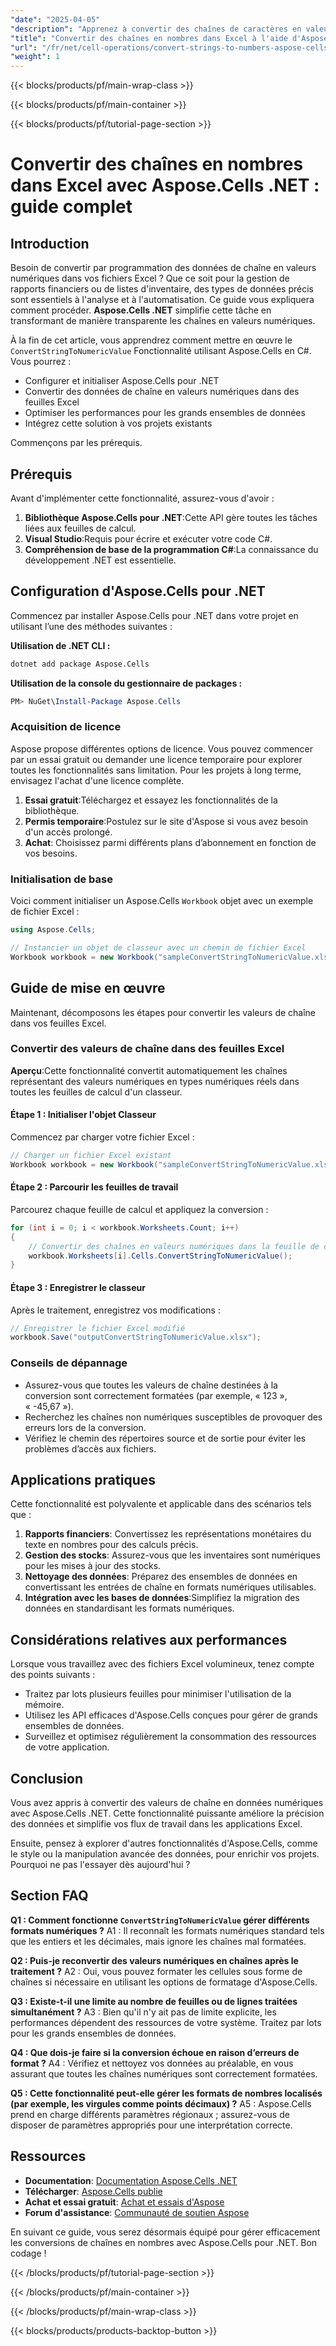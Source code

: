 ```yaml
---
"date": "2025-04-05"
"description": "Apprenez à convertir des chaînes de caractères en valeurs numériques dans Excel avec Aspose.Cells .NET. Ce guide fournit des instructions étape par étape pour une conversion de données fluide, garantissant précision et efficacité."
"title": "Convertir des chaînes en nombres dans Excel à l'aide d'Aspose.Cells .NET - Un guide complet"
"url": "/fr/net/cell-operations/convert-strings-to-numbers-aspose-cells-net/"
"weight": 1
---
```


{{< blocks/products/pf/main-wrap-class >}}

{{< blocks/products/pf/main-container >}}

{{< blocks/products/pf/tutorial-page-section >}}


# Convertir des chaînes en nombres dans Excel avec Aspose.Cells .NET : guide complet

## Introduction

Besoin de convertir par programmation des données de chaîne en valeurs numériques dans vos fichiers Excel ? Que ce soit pour la gestion de rapports financiers ou de listes d'inventaire, des types de données précis sont essentiels à l'analyse et à l'automatisation. Ce guide vous expliquera comment procéder. **Aspose.Cells .NET** simplifie cette tâche en transformant de manière transparente les chaînes en valeurs numériques.

À la fin de cet article, vous apprendrez comment mettre en œuvre le `ConvertStringToNumericValue` Fonctionnalité utilisant Aspose.Cells en C#. Vous pourrez :
- Configurer et initialiser Aspose.Cells pour .NET
- Convertir des données de chaîne en valeurs numériques dans des feuilles Excel
- Optimiser les performances pour les grands ensembles de données
- Intégrez cette solution à vos projets existants

Commençons par les prérequis.

## Prérequis

Avant d'implémenter cette fonctionnalité, assurez-vous d'avoir :
1. **Bibliothèque Aspose.Cells pour .NET**:Cette API gère toutes les tâches liées aux feuilles de calcul.
2. **Visual Studio**:Requis pour écrire et exécuter votre code C#.
3. **Compréhension de base de la programmation C#**:La connaissance du développement .NET est essentielle.

## Configuration d'Aspose.Cells pour .NET

Commencez par installer Aspose.Cells pour .NET dans votre projet en utilisant l’une des méthodes suivantes :

**Utilisation de .NET CLI :**

```bash
dotnet add package Aspose.Cells
```

**Utilisation de la console du gestionnaire de packages :**

```powershell
PM> NuGet\Install-Package Aspose.Cells
```

### Acquisition de licence
Aspose propose différentes options de licence. Vous pouvez commencer par un essai gratuit ou demander une licence temporaire pour explorer toutes les fonctionnalités sans limitation. Pour les projets à long terme, envisagez l'achat d'une licence complète.

1. **Essai gratuit**:Téléchargez et essayez les fonctionnalités de la bibliothèque.
2. **Permis temporaire**:Postulez sur le site d'Aspose si vous avez besoin d'un accès prolongé.
3. **Achat**: Choisissez parmi différents plans d’abonnement en fonction de vos besoins.

### Initialisation de base
Voici comment initialiser un Aspose.Cells `Workbook` objet avec un exemple de fichier Excel :

```csharp
using Aspose.Cells;

// Instancier un objet de classeur avec un chemin de fichier Excel
Workbook workbook = new Workbook("sampleConvertStringToNumericValue.xlsx");
```

## Guide de mise en œuvre

Maintenant, décomposons les étapes pour convertir les valeurs de chaîne dans vos feuilles Excel.

### Convertir des valeurs de chaîne dans des feuilles Excel
**Aperçu**:Cette fonctionnalité convertit automatiquement les chaînes représentant des valeurs numériques en types numériques réels dans toutes les feuilles de calcul d'un classeur.

#### Étape 1 : Initialiser l'objet Classeur
Commencez par charger votre fichier Excel :

```csharp
// Charger un fichier Excel existant
Workbook workbook = new Workbook("sampleConvertStringToNumericValue.xlsx");
```

#### Étape 2 : Parcourir les feuilles de travail
Parcourez chaque feuille de calcul et appliquez la conversion :

```csharp
for (int i = 0; i < workbook.Worksheets.Count; i++)
{
    // Convertir des chaînes en valeurs numériques dans la feuille de calcul actuelle
    workbook.Worksheets[i].Cells.ConvertStringToNumericValue();
}
```

#### Étape 3 : Enregistrer le classeur
Après le traitement, enregistrez vos modifications :

```csharp
// Enregistrer le fichier Excel modifié
workbook.Save("outputConvertStringToNumericValue.xlsx");
```

### Conseils de dépannage
- Assurez-vous que toutes les valeurs de chaîne destinées à la conversion sont correctement formatées (par exemple, « 123 », « -45,67 »).
- Recherchez les chaînes non numériques susceptibles de provoquer des erreurs lors de la conversion.
- Vérifiez le chemin des répertoires source et de sortie pour éviter les problèmes d’accès aux fichiers.

## Applications pratiques
Cette fonctionnalité est polyvalente et applicable dans des scénarios tels que :
1. **Rapports financiers**: Convertissez les représentations monétaires du texte en nombres pour des calculs précis.
2. **Gestion des stocks**: Assurez-vous que les inventaires sont numériques pour les mises à jour des stocks.
3. **Nettoyage des données**: Préparez des ensembles de données en convertissant les entrées de chaîne en formats numériques utilisables.
4. **Intégration avec les bases de données**:Simplifiez la migration des données en standardisant les formats numériques.

## Considérations relatives aux performances
Lorsque vous travaillez avec des fichiers Excel volumineux, tenez compte des points suivants :
- Traitez par lots plusieurs feuilles pour minimiser l'utilisation de la mémoire.
- Utilisez les API efficaces d'Aspose.Cells conçues pour gérer de grands ensembles de données.
- Surveillez et optimisez régulièrement la consommation des ressources de votre application.

## Conclusion
Vous avez appris à convertir des valeurs de chaîne en données numériques avec Aspose.Cells .NET. Cette fonctionnalité puissante améliore la précision des données et simplifie vos flux de travail dans les applications Excel.

Ensuite, pensez à explorer d'autres fonctionnalités d'Aspose.Cells, comme le style ou la manipulation avancée des données, pour enrichir vos projets. Pourquoi ne pas l'essayer dès aujourd'hui ?

## Section FAQ
**Q1 : Comment fonctionne `ConvertStringToNumericValue` gérer différents formats numériques ?**
A1 : Il reconnaît les formats numériques standard tels que les entiers et les décimales, mais ignore les chaînes mal formatées.

**Q2 : Puis-je reconvertir des valeurs numériques en chaînes après le traitement ?**
A2 : Oui, vous pouvez formater les cellules sous forme de chaînes si nécessaire en utilisant les options de formatage d'Aspose.Cells.

**Q3 : Existe-t-il une limite au nombre de feuilles ou de lignes traitées simultanément ?**
A3 : Bien qu'il n'y ait pas de limite explicite, les performances dépendent des ressources de votre système. Traitez par lots pour les grands ensembles de données.

**Q4 : Que dois-je faire si la conversion échoue en raison d’erreurs de format ?**
A4 : Vérifiez et nettoyez vos données au préalable, en vous assurant que toutes les chaînes numériques sont correctement formatées.

**Q5 : Cette fonctionnalité peut-elle gérer les formats de nombres localisés (par exemple, les virgules comme points décimaux) ?**
A5 : Aspose.Cells prend en charge différents paramètres régionaux ; assurez-vous de disposer de paramètres appropriés pour une interprétation correcte.

## Ressources
- **Documentation**: [Documentation Aspose.Cells .NET](https://reference.aspose.com/cells/net/)
- **Télécharger**: [Aspose.Cells publie](https://releases.aspose.com/cells/net/)
- **Achat et essai gratuit**: [Achat et essais d'Aspose](https://purchase.aspose.com/buy)
- **Forum d'assistance**: [Communauté de soutien Aspose](https://forum.aspose.com/c/cells/9)

En suivant ce guide, vous serez désormais équipé pour gérer efficacement les conversions de chaînes en nombres avec Aspose.Cells pour .NET. Bon codage !

{{< /blocks/products/pf/tutorial-page-section >}}

{{< /blocks/products/pf/main-container >}}

{{< /blocks/products/pf/main-wrap-class >}}

{{< blocks/products/products-backtop-button >}}